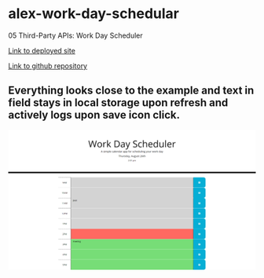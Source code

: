 # alex-work-day-schedular
05 Third-Party APIs: Work Day Scheduler

[Link to deployed site](https://alexwilsonnc.github.io/alex-work-day-schedular/)

[Link to github repository](https://github.com/AlexWilsonNC/alex-work-day-schedular)

## Everything looks close to the example and text in field stays in local storage upon refresh and actively logs upon save icon click.

![screeshot](./assets/screenshot.jpg)